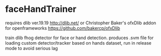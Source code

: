 # faceHandTrainer
requires dlib ver.19.19 http://dlib.net/ or Christopher Baker's ofxDlib addon for openframeworks https://github.com/bakercp/ofxDlib

train dlib fhog detector for face or hand detection. produces .svm file for loading custom detector/tracker based on hands dataset, run in release mode to avoid serious lag
